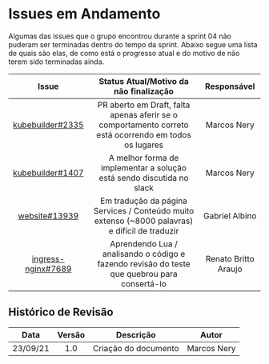 # Issues em Andamento

Algumas das issues que o grupo encontrou durante a sprint 04 não puderam ser terminadas dentro do tempo 
da sprint. Abaixo segue uma lista de quais são elas, de como está o progresso atual e do motivo de não terem sido terminadas ainda.

|Issue|Status Atual/Motivo da não finalização|Responsável|
|:--:|:--:|:--:|
|[kubebuilder#2335](https://github.com/kubernetes-sigs/kubebuilder/issues/2335)|PR aberto em Draft, falta apenas aferir se o comportamento correto está ocorrendo em todos os lugares|Marcos Nery|
|[kubebuilder#1407](https://github.com/kubernetes-sigs/kubebuilder/issues/1407)|A melhor forma de implementar a solução está sendo discutida no slack|Marcos Nery|
|[website#13939](https://github.com/kubernetes/website/issues/13939)|Em tradução da página Services / Conteúdo muito extenso (~8000 palavras) e difícil de traduzir|Gabriel Albino|
|[ingress-nginx#7689](https://github.com/kubernetes/ingress-nginx/pull/7689)|Aprendendo Lua / analisando o código e fazendo revisão do teste que quebrou para consertá-lo|Renato Britto Araujo|


## Histórico de Revisão
|Data|Versão|Descrição|Autor|
|:--:|:--:|:--:|:--:|
|23/09/21|1.0|Criação do documento|Marcos Nery|
